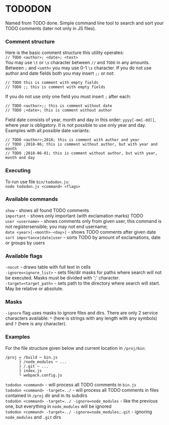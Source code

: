 # TODODON
Named from TODO done. Simple command line tool to search and sort your TODO comments (later not only in JS files).

### Comment structure
Here is the basic comment structure this utility operates:  
`// TODO <author>; <date>; <text>`  
You may use `\t` or `\s` character between `//` and `TODO` in any amounts. Between `;` and `<smth>` you may use 0-1 `\s` character. If you 
do not use author and date fields both you may insert `;;` or not:

    // TODO this is comment with empty fields
    // TODO ;; this is comment with empty fields

If you do not use only one field you must insert `;` after each:

    // TODO <author>;; this is comment without date
    // TODO ;<date>; this is comment without author

Field date consists of year, month and day in this order:  `yyyy[-mm[-dd]]`, where year is obligatory. It is not possible to use only year and day. 
Examples with all possible date variants:

    // TODO <author>;2018; this is comment with author and year
    // TODO ;2018-06; this is comment without author, but with year and month
    // TODO ;2018-06-01; this is comment without author, but with year, month and day

### Executing
To run use file `bin/tododon.js`:  
`node tododon.js <command> <flags>`

### Available commands
`show` - shows all found TODO comments  
`important` - shows only important (with exclamation marks) TODO  
`user <username>` - shows comments only from given user, this command is not registersensible; you may not end username;  
`date <year>[-<month>-<day>]` - shows TODO comments after given date  
`sort importance|date|user` - sorts TODO by amount of exclamations, date or groups by users

### Available flags
`-nocut` - draws table with full text in cells  
`-ignore=<ignore_list>` - sets file/dir masks for paths where search will not be executed. Masks must be divided with ';' character.  
`-target=<target_path>` - sets path to the directory where search will start. May be relative or absolute.

### Masks
`-ignore` flag uses masks to ignore files and dirs. There are only 2 service characters available: `*` (here is strings with any length with 
any symbols) and `?` (here is any character).

### Examples
For the file structure given below and current location in `/proj/bin`:

    /proj ┬ /build ─ bin.js
          ├ /node_modules ─ ...
          ├ /.git ─ ...
          ├ index.js
          └ webpack.config.js

`tododon <command>` - will process all TODO comments in `bin.js`  
`tododon <command> -target=../` - will process all TODO comments in files contained in `/proj` dir and in its subdirs  
`tododon <command> -target=../ -ignore=node_modules` - like the previous one, but everything in `node_modules` will be ignored  
`tododon <command> -target=../ -ignore=node_modules;.git` - ignoring `node_modules` and `.git` dirs

